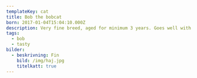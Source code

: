 ```yaml
---
templateKey: cat
title: Bob the bobcat
born: 2017-01-04T15:04:10.000Z
description: Very fine breed, aged for minimum 3 years. Goes well with a Chianti.
tags:
  - bob
  - tasty
bilder:
  - beskrivning: Fin
    bild: /img/haj.jpg
    titelkatt: true
---
```

